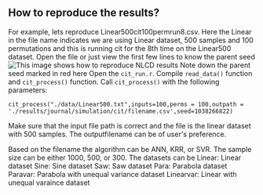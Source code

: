 ## How to reproduce the results?
For example, lets reproduce Linear500cit100permrun8.csv. Here the Linear in the file name indicates we are using Linear dataset, 500 samples and 100 permutations and this is running cit for the 8th time on the Linear500 dataset. 
Open the file or just view the first few lines to know the parent seed  
![This image shows how to reproduce NLCD results](https://drive.google.com/uc?export=view&id=13bclRE5cPREoM9CitNlAulkzVV14OI1j)
Note down the parent seed marked in red here
Open the `cit_run.r`. Compile `read_data()` function and `cit_process()` function.
Call `cit_process()` with the following parameters:
```
cit_process("./data/Linear500.txt",inputs=100,perms = 100,outpath = './results/journal/simulation/cit/filename.csv',seed=1038266822)
```
Make sure that the input file path is correct and the file is the linear dataset with 500 samples. The outputfilename can be of user's preference.

Based on the filename the algorithm can be ANN, KRR, or SVR. The sample size can be either 1000, 500, or 300. The datasets can be
Linear: Linear dataset
Sine: Sine dataset
Saw: Saw dataset
Para: Parabola dataset
Paravar: Parabola with unequal variance dataset
Linearvar: Linear with unequal varaince dataset
